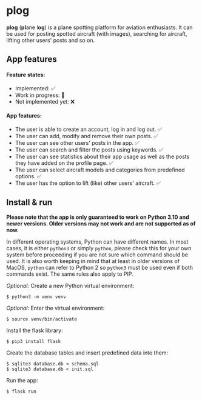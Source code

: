 # plog
**plog** (**pl**ane l**og**) is a plane spotting platform for aviation enthusiasts. It can be used for posting spotted aircraft (with images), searching for aircraft, lifting other users' posts and so on.

## App features

#### Feature states:
- Implemented: ✅
- Work in progress: 🚧
- Not implemented yet: ❌

#### App features:
- The user is able to create an account, log in and log out. ✅
- The user can add, modify and remove their own posts. ✅
- The user can see other users' posts in the app. ✅
- The user can search and filter the posts using keywords. ✅
- The user can see statistics about their app usage as well as the posts they have added on the profile page. ✅
- The user can select aircraft models and categories from predefined options. ✅
- The user has the option to lift (like) other users' aircraft. ✅

## Install & run
**Please note that the app is only guaranteed to work on Python 3.10 and newer versions. Older versions may not work and are not supported as of now.**

In different operating systems, Python can have different names. In most cases, it is either `python3` or simply `python`, please check this for your own system before proceeding if you are not sure which command should be used. It is also worth keeping in mind that at least in older versions of MacOS, `python` can refer to Python 2 so `python3` must be used even if both commands exist. The same rules also apply to PIP.

*Optional:*
Create a new Python virtual environment:
```
$ python3 -m venv venv
```

*Optional:*
Enter the virtual environment:
```
$ source venv/bin/activate
```

Install the flask library:
```
$ pip3 install flask
```

Create the database tables and insert predefined data into them:
```
$ sqlite3 database.db < schema.sql
$ sqlite3 database.db < init.sql
```

Run the app:
```
$ flask run
```